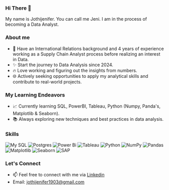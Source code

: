 ### Hi There 👋
My name is Jothijenifer. You can call me Jeni. I am in the process of becoming a Data Analyst.

### About me
- 💼 Have an International Relations background and  4 years of experience working as a Supply Chain Analyst process before realizing an interest in Data.
- ✨ Start the journey to Data Analysis since 2024.
- 🔥 Love working and figuring out the insights from numbers.
- 🌐 Actively seeking opportunities to apply my analytical skills and contribute to real-world projects.

### My Learning Endeavors
- 📈 Currently learning SQL, PowerBI, Tableau, Python (Numpy, Panda's, Matplotlib & Seaborn).
- 📚 Always exploring new techniques and best practices in data analysis.

### Skills
![My SQL](https://img.shields.io/badge/mysql-4479A1.svg?style=for-the-badge&logo=mysql&logoColor=white) ![Postgres](https://img.shields.io/badge/postgres-%23316192.svg?style=for-the-badge&logo=postgresql&logoColor=white) ![Power Bi](https://img.shields.io/badge/power_bi-F2C811?style=for-the-badge&logo=powerbi&logoColor=black) ![Tableau](https://img.shields.io/badge/Tableau-E97627?style=for-the-badge&logo=Tableau&logoColor=white) ![Python](https://img.shields.io/badge/python-3670A0?style=for-the-badge&logo=python&logoColor=ffdd54) ![NumPy](https://img.shields.io/badge/numpy-%23013243.svg?style=for-the-badge&logo=numpy&logoColor=white) ![Pandas](https://img.shields.io/badge/pandas-%23150458.svg?style=for-the-badge&logo=pandas&logoColor=white) ![Matplotlib](https://img.shields.io/badge/Matplotlib-%23ffffff.svg?style=for-the-badge&logo=Matplotlib&logoColor=black) ![Seaborn](https://img.shields.io/badge/Seaborn-1e394e.svg?style=for-the-badge&logo=chipperci&logoColor=white) ![SAP](https://img.shields.io/badge/SAP-0FAAFF?style=for-the-badge&logo=sap&logoColor=white) 

### Let's Connect
- 📫 Feel free to connect with me via [Linkedin](www.linkedin.com/in/jenijo19)
- Email: jothijenifer1903@gmail.com 
